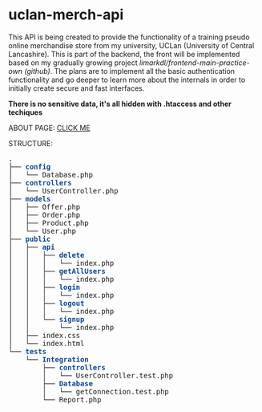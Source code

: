 # uclan-merch-api
This API is being created to provide the functionality of a training pseudo online merchandise store from my university,
UCLan (University of Central Lancashire). This is part of the backend, the front will be implemented based on my 
gradually growing project <i>limarkdl/frontend-main-practice-own (github)</i>. The plans are to implement all the
basic authentication functionality and go deeper to learn more about the internals in order to initially create secure and fast interfaces.

<b>There is no sensitive data, it's all hidden with .htaccess and other techiques </b>

ABOUT PAGE:
<a href="https://vesta.uclan.ac.uk/~ikostin/API_UCLanMerchShop.php/public/">CLICK ME</a>

STRUCTURE:

<pre><span style="color:#12488B"><b>.</b></span>
├── <span style="color:#12488B"><b>config</b></span>
│   └── Database.php
├── <span style="color:#12488B"><b>controllers</b></span>
│   └── UserController.php
├── <span style="color:#12488B"><b>models</b></span>
│   ├── Offer.php
│   ├── Order.php
│   ├── Product.php
│   └── User.php
├── <span style="color:#12488B"><b>public</b></span>
│   ├── <span style="color:#12488B"><b>api</b></span>
│   │   ├── <span style="color:#12488B"><b>delete</b></span>
│   │   │   └── index.php
│   │   ├── <span style="color:#12488B"><b>getAllUsers</b></span>
│   │   │   └── index.php
│   │   ├── <span style="color:#12488B"><b>login</b></span>
│   │   │   └── index.php
│   │   ├── <span style="color:#12488B"><b>logout</b></span>
│   │   │   └── index.php
│   │   └── <span style="color:#12488B"><b>signup</b></span>
│   │       └── index.php
│   ├── index.css
│   └── index.html
└── <span style="color:#12488B"><b>tests</b></span>
    └── <span style="color:#12488B"><b>Integration</b></span>
        ├── <span style="color:#12488B"><b>controllers</b></span>
        │   └── UserController.test.php
        ├── <span style="color:#12488B"><b>Database</b></span>
        │   └── getConnection.test.php
        └── Report.php
</pre>
